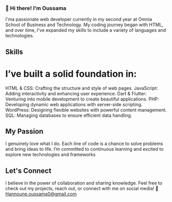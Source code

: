 ### 👋 Hi there! I’m Oussama

I'ma passionate web developer currently in my second year at Omnia School of Business and Technology. My coding journey began with HTML, and over time, I've expanded my skills to include a variety of languages and technologies.

## Skills

# I’ve built a solid foundation in:
HTML & CSS: Crafting the structure and style of web pages.
JavaScript: Adding interactivity and enhancing user experience.
Dart & Flutter: Venturing into mobile development to create beautiful applications.
PHP: Developing dynamic web applications with server-side scripting.
WordPress: Designing flexible websites with powerful content management.
SQL: Managing databases to ensure efficient data handling.

## My Passion
I genuinely love what I do. Each line of code is a chance to solve problems and bring ideas to life. I’m committed to continuous learning and excited to explore new technologies and frameworks

## Let's Connect
I believe in the power of collaboration and sharing knowledge. Feel free to check out my projects, reach out, or connect with me on social media!
📧 Hannoune.oussama0@gmail.com
